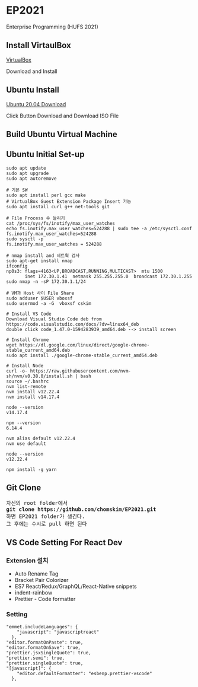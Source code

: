 # EP2021
Enterprise Programming (HUFS 2021)

## Install VirtaulBox
[VirtualBox](https://www.virtualbox.org)

Download and Install

## Ubuntu Install
[Ubuntu 20.04 Download](https://ubuntu.com/download/desktop)

Click Button Download and Download ISO File

## Build Ubuntu Virtual Machine

## Ubuntu Initial Set-up
```
sudo apt update
sudo apt upgrade
sudo apt autoremove

# 기본 SW
sudo apt install perl gcc make
# VirtualBox Guest Extension Package Insert 가능
sudo apt install curl g++ net-tools git

# File Process 수 늘리기
cat /proc/sys/fs/inotify/max_user_watches
echo fs.inotify.max_user_watches=524288 | sudo tee -a /etc/sysctl.conf
fs.inotify.max_user_watches=524288
sudo sysctl -p
fs.inotify.max_user_watches = 524288

# nmap install and 네트웍 검사
sudo apt-get install nmap
ifconfig
np0s3: flags=4163<UP,BROADCAST,RUNNING,MULTICAST>  mtu 1500
       inet 172.30.1.41  netmask 255.255.255.0  broadcast 172.30.1.255
sudo nmap -n -sP 172.30.1.1/24

# VM과 Host 사이 File Share
sudo adduser $USER vboxsf
sudo usermod -a -G  vboxsf cskim

# Install VS Code
Download Visual Studio Code deb from https://code.visualstudio.com/docs/?dv=linux64_deb
double click code_1.47.0-1594283939_amd64.deb --> install screen

# Install Chrome
wget https://dl.google.com/linux/direct/google-chrome-stable_current_amd64.deb
sudo apt install ./google-chrome-stable_current_amd64.deb

# Install Node
curl -o- https://raw.githubusercontent.com/nvm-sh/nvm/v0.38.0/install.sh | bash
source ~/.bashrc
nvm list-remote
nvm install v12.22.4
nvm install v14.17.4

node --version
v14.17.4

npm --version
6.14.4

nvm alias default v12.22.4
nvm use default

node --version
v12.22.4

npm install -g yarn

```

## Git Clone
<pre>
자신의 root folder에서
<b>git clone https://github.com/chomskim/EP2021.git</b>
하면 EP2021 folder가 생긴다.
그 후에는 수시로 pull 하면 된다
</pre>

## VS Code Setting For React Dev

### Extension 설치
- Auto Rename Tag
- Bracket Pair Colorizer
- ES7 React/Redux/GraphQL/React-Native snippets
- indent-rainbow
- Prettier - Code formatter

### Setting
```
"emmet.includeLanguages": {
    "javascript": "javascriptreact"
  },
"editor.formatOnPaste": true,
"editor.formatOnSave": true,
"prettier.jsxSingleQuote": true,
"prettier.semi": true,
"prettier.singleQuote": true,
"[javascript]": {
    "editor.defaultFormatter": "esbenp.prettier-vscode"
  },
  ```

